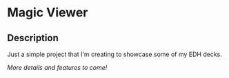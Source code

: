 # Magic Viewer

## Description
Just a simple project that I'm creating to showcase some of my EDH decks.

_More details and features to come!_